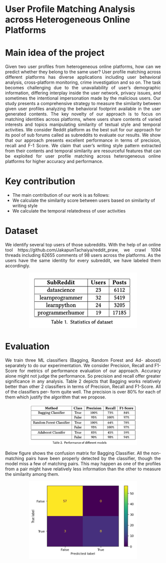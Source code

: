 # User Profile Matching Analysis across Heterogeneous Online Platforms
# Main idea of the project
<p align="justify">
Given two user profiles from heterogeneous online platforms, how can we predict whether they belong to the same user? 
User profile matching across different platforms has diverse applications including user behavioral analysis, 
cross-platform monitoring, crime investigation and so on. The task becomes challenging due to the unavailability of user’s demographic information, 
differing interplay inside the user network, privacy issues, and sometimes the intentional impersonation made by the malicious users. 
Our study presents a comprehensive strategy to measure the similarity between given user profiles analyzing the behavioral footprint available 
in the user generated contents. The key novelty of our approach is to focus on matching identities across platforms, 
where users share contents of varied interests and topics manipulating similarity of textual style and temporal activities. 
We consider Reddit platform as the best suit for our approach for its pool of sub forums called as subreddits to evaluate our results. 
We show that our approach presents excellent performance in terms of precision, recall and F-1 Score. 
We claim that user’s writing style pattern extracted from their contents and temporal similarity are resourceful 
features that can be exploited for user profile matching across heterogeneous online platforms for higher accuracy and performance.
</p>

# Key contribution
- The main contribution of our work is as follows:
- We calculate the similarity score between users based on similarity of writing style
- We calculate the temporal relatedness of user activities

# Dataset
<p align="justify">
We identify several top users of those subreddits. With the help of an online tool https://github.com/JakapunTachaiya/reddit_praw, 
we crawl 1094 threads including 62655 comments of 98 users across the platforms. 
As the users have the same identity for every subreddit, we have labeled them accordingly.
</p>

<p align="center">
  <img src="dataset.png" width="350" title="Dataset">
</p>

# Evaluation
<p align="justify">
We train three ML classifiers (Bagging, Random Forest and Ad- aboost) separately to do our experimentation. 
We consider Precision, Recall and F1-Score for metrics of performance evaluation of our approach. Accuracy alone might not judge the performance. 
So precision and recall offer greater significance in any analysis. Table 2 depicts that Bagging works relatively better than other 2 classifiers
in terms of Precision, Recall and F1-Score. All of the classifiers per- form quite well. 
The precision is over 80% for each of them which justify the algorithm that we propose.
</p>
<p align="center">
  <img src="performance.png" width="350" title="Dataset">
</p>

<p align="justify">
Below figure shows the confusion matrix for Bagging Classifier. 
All the non-matching pairs have been properly detected by the classifier, though the model miss a few of matching pairs. 
This may happen as one of the profiles from a pair might have relatively less information than the other to measure the similarity among them.
</p>
<p align="center">
  <img src="confusion_matrix.png" width="350" title="Dataset">
</p>
